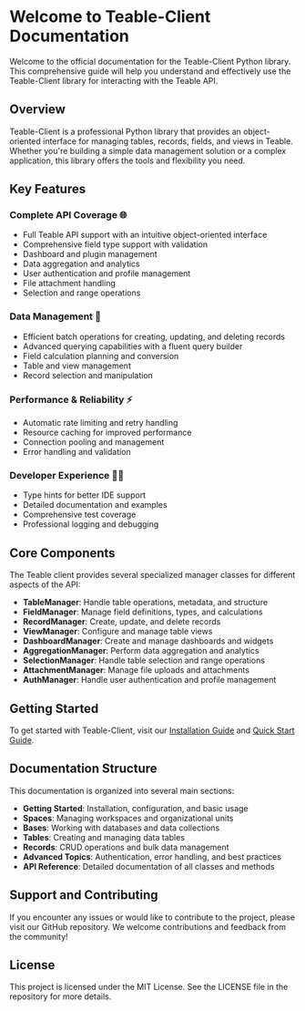 # Welcome to Teable-Client Documentation

Welcome to the official documentation for the Teable-Client Python library. This comprehensive guide will help you understand and effectively use the Teable-Client library for interacting with the Teable API.

## Overview

Teable-Client is a professional Python library that provides an object-oriented interface for managing tables, records, fields, and views in Teable. Whether you're building a simple data management solution or a complex application, this library offers the tools and flexibility you need.

## Key Features

### Complete API Coverage 🌐

- Full Teable API support with an intuitive object-oriented interface
- Comprehensive field type support with validation
- Dashboard and plugin management
- Data aggregation and analytics
- User authentication and profile management
- File attachment handling
- Selection and range operations

### Data Management 💾

- Efficient batch operations for creating, updating, and deleting records
- Advanced querying capabilities with a fluent query builder
- Field calculation planning and conversion
- Table and view management
- Record selection and manipulation

### Performance & Reliability ⚡

- Automatic rate limiting and retry handling
- Resource caching for improved performance
- Connection pooling and management
- Error handling and validation

### Developer Experience 👨‍💻

- Type hints for better IDE support
- Detailed documentation and examples
- Comprehensive test coverage
- Professional logging and debugging

## Core Components

The Teable client provides several specialized manager classes for different aspects of the API:

- **TableManager**: Handle table operations, metadata, and structure
- **FieldManager**: Manage field definitions, types, and calculations
- **RecordManager**: Create, update, and delete records
- **ViewManager**: Configure and manage table views
- **DashboardManager**: Create and manage dashboards and widgets
- **AggregationManager**: Perform data aggregation and analytics
- **SelectionManager**: Handle table selection and range operations
- **AttachmentManager**: Manage file uploads and attachments
- **AuthManager**: Handle user authentication and profile management

## Getting Started

To get started with Teable-Client, visit our [Installation Guide](getting-started/installation.md) and [Quick Start Guide](getting-started/quickstart.md).

## Documentation Structure

This documentation is organized into several main sections:

- **Getting Started**: Installation, configuration, and basic usage
- **Spaces**: Managing workspaces and organizational units
- **Bases**: Working with databases and data collections
- **Tables**: Creating and managing data tables
- **Records**: CRUD operations and bulk data management
- **Advanced Topics**: Authentication, error handling, and best practices
- **API Reference**: Detailed documentation of all classes and methods

## Support and Contributing

If you encounter any issues or would like to contribute to the project, please visit our GitHub repository. We welcome contributions and feedback from the community!

## License

This project is licensed under the MIT License. See the LICENSE file in the repository for more details.
